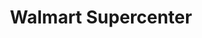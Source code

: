---
title: "Walmart Supercenter"
url: /austin/walmart-supercenter-west-anderson-lane/
shop: supermarket
---